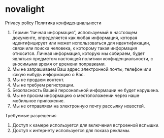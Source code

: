 # novalight
Privacy policy 
Политика конфиденциальности
1. Термин “личная информация”, используемый в настоящем документе, определяется как любая информация, которая идентифицирует или может использоваться для идентификации, связи или поиска человека, к которому такая информация относится. Личная информация, которую мы собираем, будет являться предметом настоящей политики конфиденциальности, с вносимыми время от времени поправками.
2. Мы не запрашиваем Ваш адрес электронной почты, телефон или какую нибудь информацию о Вас.
3. Мы не продаем контент.
4. Мы не требуем регистрации.
5. Безопасность Вашей персональной информации не будет нарушена.
6. Мы не просим информацию о местоположении через наше мобильное приложение.
7. Мы не отправляем на электронную почту рассылку новостей.

Требуемые разрешения
1. Доступ к камере используется для включения встроенной вспышки.
2. Доступ к интернету используется для показа рекламы.
